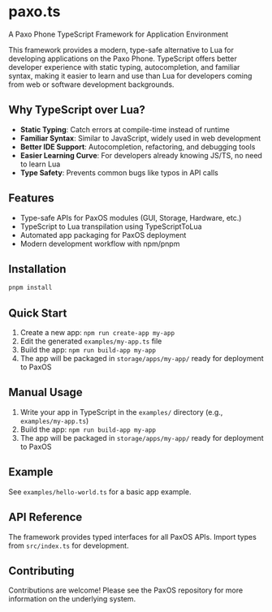 # paxo.ts
A Paxo Phone TypeScript Framework for Application Environment

This framework provides a modern, type-safe alternative to Lua for developing applications on the Paxo Phone. TypeScript offers better developer experience with static typing, autocompletion, and familiar syntax, making it easier to learn and use than Lua for developers coming from web or software development backgrounds.

## Why TypeScript over Lua?

- **Static Typing**: Catch errors at compile-time instead of runtime
- **Familiar Syntax**: Similar to JavaScript, widely used in web development
- **Better IDE Support**: Autocompletion, refactoring, and debugging tools
- **Easier Learning Curve**: For developers already knowing JS/TS, no need to learn Lua
- **Type Safety**: Prevents common bugs like typos in API calls

## Features

- Type-safe APIs for PaxOS modules (GUI, Storage, Hardware, etc.)
- TypeScript to Lua transpilation using TypeScriptToLua
- Automated app packaging for PaxOS deployment
- Modern development workflow with npm/pnpm

## Installation

```bash
pnpm install
```

## Quick Start

1. Create a new app: `npm run create-app my-app`
2. Edit the generated `examples/my-app.ts` file
3. Build the app: `npm run build-app my-app`
4. The app will be packaged in `storage/apps/my-app/` ready for deployment to PaxOS

## Manual Usage

1. Write your app in TypeScript in the `examples/` directory (e.g., `examples/my-app.ts`)
2. Build the app: `npm run build-app my-app`
3. The app will be packaged in `storage/apps/my-app/` ready for deployment to PaxOS

## Example

See `examples/hello-world.ts` for a basic app example.

## API Reference

The framework provides typed interfaces for all PaxOS APIs. Import types from `src/index.ts` for development.

## Contributing

Contributions are welcome! Please see the PaxOS repository for more information on the underlying system. 
